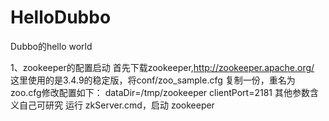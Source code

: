 # HelloDubbo
Dubbo的hello world

1、zookeeper的配置启动
首先下载zookeeper,http://zookeeper.apache.org/
这里使用的是3.4.9的稳定版，将conf/zoo_sample.cfg 复制一份，重名为zoo.cfg修改配置如下：
dataDir=/tmp/zookeeper
clientPort=2181
其他参数含义自己可研究
运行 zkServer.cmd，启动 zookeeper


